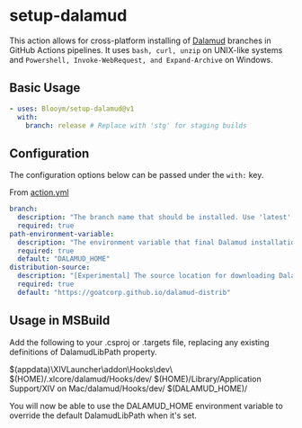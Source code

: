 # setup-dalamud

This action allows for cross-platform installing of [Dalamud](https://github.com/goatcorp/dalamud) branches in GitHub Actions pipelines. It uses `bash, curl, unzip` on UNIX-like systems and `Powershell, Invoke-WebRequest, and Expand-Archive` on Windows.

## Basic Usage

```yaml
- uses: Blooym/setup-dalamud@v1
  with:
    branch: release # Replace with 'stg' for staging builds 
```

## Configuration

The configuration options below can be passed under the `with:` key. 

From [action.yml](./action.yml)

```yaml
branch:
  description: "The branch name that should be installed. Use 'latest' for the stable branch."
  required: true
path-environment-variable:
  description: "The environment variable that final Dalamud installation path will be set under."
  required: true
  default: "DALAMUD_HOME"
distribution-source:
  description: "[Experimental] The source location for downloading Dalamud releases."
  required: true
  default: "https://goatcorp.github.io/dalamud-distrib"
```

## Usage in MSBuild

Add the following to your .csproj or .targets file, replacing any existing definitions of DalamudLibPath property.

<PropertyGroup>
  <DalamudLibPath Condition="$([MSBuild]::IsOSPlatform('Windows'))">$(appdata)\XIVLauncher\addon\Hooks\dev\</DalamudLibPath>
  <DalamudLibPath Condition="$([MSBuild]::IsOSPlatform('Linux'))">$(HOME)/.xlcore/dalamud/Hooks/dev/</DalamudLibPath>
  <DalamudLibPath Condition="$([MSBuild]::IsOSPlatform('OSX'))">$(HOME)/Library/Application Support/XIV on Mac/dalamud/Hooks/dev/</DalamudLibPath>
  <DalamudLibPath Condition="$(DALAMUD_HOME) != ''">$(DALAMUD_HOME)/</DalamudLibPath>
</PropertyGroup>

You will now be able to use the DALAMUD_HOME environment variable to override the default DalamudLibPath when it's set.

